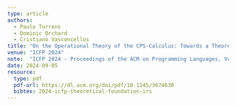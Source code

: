 ```yaml
---
type: article
authors:
  - Paulo Torrens
  - Dominic Orchard
  - Cristiano Vasconcellos
title: "On the Operational Theory of the CPS-Calculus: Towards a Theoretical Foundation for IRs"
venue: "ICFP 2024"
note:  "ICFP 2024 - Proceedings of the ACM on Programming Languages, Volume 8(ICFP)"
date: 2024-09-05
resource:
  type: pdf
  pdf-url: https://dl.acm.org/doi/pdf/10.1145/3674630
  bibtex: 2024-icfp-theoretical-foundation-irs
---
```

